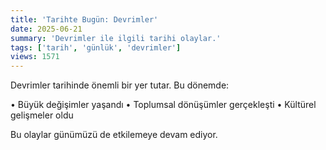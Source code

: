 ```yaml
---
title: 'Tarihte Bugün: Devrimler'
date: 2025-06-21
summary: 'Devrimler ile ilgili tarihi olaylar.'
tags: ['tarih', 'günlük', 'devrimler']
views: 1571
---
```


Devrimler tarihinde önemli bir yer tutar. Bu dönemde:

• Büyük değişimler yaşandı
• Toplumsal dönüşümler gerçekleşti
• Kültürel gelişmeler oldu

Bu olaylar günümüzü de etkilemeye devam ediyor.